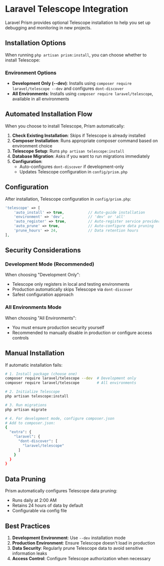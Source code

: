 # Laravel Telescope Integration

Laravel Prism provides optional Telescope installation to help you set up debugging and monitoring in new projects.

## Installation Options

When running `php artisan prism:install`, you can choose whether to install Telescope:

### Environment Options

- **Development Only (--dev)**: Installs using `composer require laravel/telescope --dev` and configures `dont-discover`
- **All Environments**: Installs using `composer require laravel/telescope`, available in all environments

## Automated Installation Flow

When you choose to install Telescope, Prism automatically:

1. **Check Existing Installation**: Skips if Telescope is already installed
2. **Composer Installation**: Runs appropriate composer command based on environment choice
3. **Telescope Setup**: Runs `php artisan telescope:install`
4. **Database Migration**: Asks if you want to run migrations immediately
5. **Configuration**: 
   - Auto-configures `dont-discover` if development-only
   - Updates Telescope configuration in `config/prism.php`

## Configuration

After installation, Telescope configuration in `config/prism.php`:

```php
'telescope' => [
    'auto_install' => true,           // Auto-guide installation
    'environment' => 'dev',           // 'dev' or 'all'
    'auto_register' => true,          // Auto-register service provider
    'auto_prune' => true,             // Auto-configure data pruning
    'prune_hours' => 24,              // Data retention hours
],
```

## Security Considerations

### Development Mode (Recommended)

When choosing "Development Only":
- Telescope only registers in local and testing environments
- Production automatically skips Telescope via `dont-discover`
- Safest configuration approach

### All Environments Mode

When choosing "All Environments":
- You must ensure production security yourself
- Recommended to manually disable in production or configure access controls

## Manual Installation

If automatic installation fails:

```bash
# 1. Install package (choose one)
composer require laravel/telescope --dev  # Development only
composer require laravel/telescope        # All environments

# 2. Initialize Telescope
php artisan telescope:install

# 3. Run migrations
php artisan migrate

# 4. For development mode, configure composer.json
# Add to composer.json:
{
  "extra": {
    "laravel": {
      "dont-discover": [
        "laravel/telescope"
      ]
    }
  }
}
```

## Data Pruning

Prism automatically configures Telescope data pruning:
- Runs daily at 2:00 AM
- Retains 24 hours of data by default
- Configurable via config file

## Best Practices

1. **Development Environment**: Use `--dev` installation mode
2. **Production Environment**: Ensure Telescope doesn't load in production
3. **Data Security**: Regularly prune Telescope data to avoid sensitive information leaks
4. **Access Control**: Configure Telescope authorization when necessary
